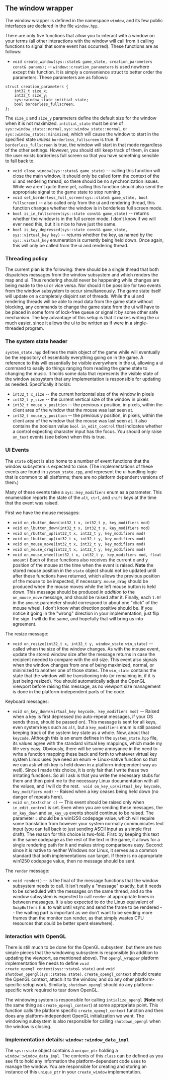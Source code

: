 ## The window wrapper

The window wrapper is defined in the namespace `window`, and its few public interfaces are declared in the file `window.hpp`.

There are only five functions that allow you to interact with a window on your terms (all other interactions with the window will call from it calling functions to signal that some event has occurred). These functions are as follows:

- `void create_window(sys::state& game_state, creation_parameters const& params);` -- `window::creation_parameters` is used nowhere except this function. It is simply a convenience struct to better order the parameters. These parameters are as follows:
```
struct creation_parameters {
	int32_t size_x;
	int32_t size_y;
	sys::window_state intitial_state;
	bool borderless_fullscreen;
};
```
The `size_x` and `size_y` parameters define the default size for the window when it is not maximized. `intitial_state` must be one of `sys::window_state::normal`, `sys::window_state::normal`, or `sys::window_state::minimized`, which will cause the window to start in the specified state *unless* `borderless_fullscreen` is true. If `borderless_fullscreen` is true, the window will start in that mode regardless of the other settings. However, you should still keep track of them, in case the user exists borderless full screen so that you have something sensible to fall back to.
- `void close_window(sys::state& game_state)` -- calling this function will close the main window. It should only be called form the context of the ui and rendering thread, so there should be no synchronization issues. While we aren't quite there yet, calling this function should also send the appropriate signal to the game state to stop running.
- `void set_borderless_full_screen(sys::state& game_state, bool fullscreen)` -- also called only from the ui and rendering thread, this function changes whether the window is in borderless full screen mode.
- `bool is_in_fullscreen(sys::state const& game_state)` -- returns whether the window is in the full screen mode. I don't know if we will ever need this, but it is nice to have just the same.
- `bool is_key_depressed(sys::state const& game_state, sys::virtual_key key)` -- returns whether the key, as named by the `sys::virtual_key` enumeration is currently being held down. Once again, this will only be called from the ui and rendering thread.

### Threading policy

The current plan is the following: there should be a single thread that both dispatches messages from the window subsystem and which renders the map and ui. Thus rendering should never be happening while changes are being made to the ui or vice versa. Nor should it be possible for two events from the window subsystem to occur simultaneously. The game state itself will update on a completely disjoint set of threads. While the ui and rendering threads will be able to read data from the game state without blocking, any commands to change the game state from the ui will have to be placed in some form of lock-free queue or signal it by some other safe mechanism. The key advantage of this setup is that it makes writing the ui much easier, since it allows the ui to be written as if were in a single-threaded program.

### The system state header

`system_state.hpp` defines the main object of the game while will eventually be the repository of essentially everything going on in the game. A reference to this will essentially be visible everywhere in the ui, allowing a ui command to easily do things ranging from reading the game state to changing the music. It holds some data that represents the visible state of the window subsystem that any implementation is responsible for updating as needed. Specifically it holds:
- `int32_t x_size` -- the current horizontal size of the window in pixels
- `int32_t y_size` -- the current vertical size of the window in pixels
- `int32_t mouse_x_position` -- the previous x position, in pixels, within the client area of the window that the mouse was last seen at.
- `int32_t mouse_y_position` -- the previous y position, in pixels, within the client area of the window that the mouse was last seen at.
It also contains the boolean value
`bool in_edit_control` that indicates whether a control expecting character input has the focus. You should only raise `on_text` events (see below) when this is true.

### UI Events

The `state` object is also home to a number of event functions that the window subsystem is expected to raise. (The implementations of these events are found in `system_state.cpp`, and represent the ui handling logic that is common to all platforms; there are no platform dependent versions of them.)

Many of these events take a `sys::key_modifiers` enum as a parameter. This enumeration reports the state of the `alt`, `ctrl`, and `shift` keys at the time that the event was raised.

First we have the mouse messages:
- `void on_rbutton_down(int32_t x, int32_t y, key_modifiers mod)`
- `void on_lbutton_down(int32_t x, int32_t y, key_modifiers mod)`
- `void on_rbutton_up(int32_t x, int32_t y, key_modifiers mod)`
- `void on_lbutton_up(int32_t x, int32_t y, key_modifiers mod)`
- `void on_mouse_move(int32_t x, int32_t y, key_modifiers mod)`
- `void on_mouse_drag(int32_t x, int32_t y, key_modifiers mod)`
- `void on_mouse_wheel(int32_t x, int32_t y, key_modifiers mod, float amount)`
Each of these functions also receives the current x and y position of the mouse at the time when the event is raised. **Note** the stored mouse position in the `state` object should not be updated until after these functions have returned, which allows the previous position of the mouse to be inspected, if necessary. `mouse_drag` should be produced when the mouse moves while the left mouse button is held down. This message should be produced *in addition to* the `on_mouse_move` message, and should be raised after it. Finally, each `1.0f` in the `amount` parameter should correspond to about one "click" of the mouse wheel. I don't know what direction positive should be. If you notice it going in the "wrong" direction in your implementation, just flip the sign. I will do the same, and hopefully that will bring us into agreement.

The resize message:
- `void on_resize(int32_t x, int32_t y, window_state win_state)` -- called when the size of the window changes. As with the mouse event, update the stored window size after the message returns in case the recipient needed to compare with the old size. This event also signals when the window changes from one of being maximized, normal, or minimized to another one of those states. The `win_state` contains the state that the window will be transitioning into (or remaining in, if it is just being resized). You should automatically adjust the OpenGL viewport before raising this message, as no viewport size management is done in the platform-independent parts of the code.

Keyboard messages:
- `void on_key_down(virtual_key keycode, key_modifiers mod)` -- Raised when a key is first depressed (no auto-repeat messages, if your OS sends those, should be passed on). This message is sent for all keys, even system keys such as `alt`, but a `key_modifiers` enum is still passed keeping track of the system key state as a whole. Now, about that `keycode`. Although this is an enum defines in the `system_state.hpp` file, its values agree with the standard virtual key mappings, which made my life very easy. Obviously, there will be some annoyance in the need to write a function mapping these back and forth to whatever virtual key system Linux uses (we need an enum -> Linux-native function so that we can ask which key is held down in a platform-independent way as well). Since I made this choice, it is only fair that I write these two irritating functions. So all I ask is that you write the necessary stubs for them and then point me to the necessary Linux documentation with all the values, and I will do the rest.
` void on_key_up(virtual_key keycode, key_modifiers mod)` -- Raised when a key ceases being held down (no danger of repeats here).
- `void on_text(char c)` -- This event should be raised only when `in_edit_control` is set. Even when you are sending these messages, the `on_key_down` and `on_key_up` events should continue to be raised. The parameter `c` should be a win1250 codepage value, which will require some translation from however your system normally communicates text input (you can fall back to just sending ASCII input as a simple first draft). The reason for this choice is two-fold. First: by keeping this text in the same codepage as the rest of the text in the game, it allows for a single rendering path for it and makes string comparisons easy. Second: since it is native to neither Windows nor Linux, it serves as a common standard that both implementations can target. If there is no appropriate win1250 codepage value, then no message should be sent.

The `render` message:
- `void render()` -- is the final of the message functions that the window subsystem needs to call. It isn't really a "message" exactly, but it needs to be scheduled with the messages on the same thread, and so the window subsystem is expected to call `render` at appropriate times in between messages. It is also expected to do the Linux equivalent of `SwapBuffers` (i.e. to wait until vsync and send the frame to be rendered -- the waiting part is important as we don't want to be sending more frames than the monitor can render, as that simply wastes CPU resources that could be better spent elsewhere).

### Interaction with OpenGL

There is still much to be done for the OpenGL subsystem, but there are two simple pieces that the windowing subsystem is responsible (in addition to updating the viewport, as mentioned above).  The `opengl_wrapper` platform implementation file needs to define `void create_opengl_context(sys::state& state)` and `void shutdown_opengl(sys::state& state)`. `create_opengl_context` should create the OpenGL context, attach it to the window, and do any other platform-specific setup work. Similarly, `shutdown_opengl` should do any platform-specific work required to tear down OpenGL.

The windowing system is responsible for calling `intialize_opengl` (**Note** not the same thing as `create_opengl_context`) at some appropriate point. This function calls the platform specific `create_opengl_context` function and then does any platform-independent OpenGL initialization we want. The windowing subsystem is also responsible for calling `shutdown_opengl` when the window is closing.

### Implementation details: `window::window_data_impl` 

The `sys::state` object contains a `unique_ptr` holding a `window::window_data_impl`. The contents of this `class` can be defined as you see fit to hold any information the platform-dependent code uses to manage the window. You are responsible for creating and storing an instance of this `unique_ptr` in your `create_window` implementation.